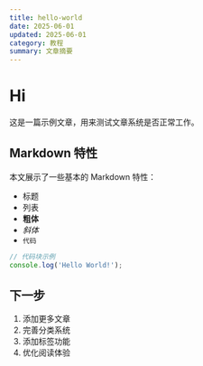 ```yaml
---
title: hello-world
date: 2025-06-01
updated: 2025-06-01
category: 教程
summary: 文章摘要
---
```


# Hi

这是一篇示例文章，用来测试文章系统是否正常工作。

## Markdown 特性

本文展示了一些基本的 Markdown 特性：

- 标题
- 列表
- **粗体**
- *斜体*
- `代码`

```js
// 代码块示例
console.log('Hello World!');
```

## 下一步

1. 添加更多文章
2. 完善分类系统
3. 添加标签功能
4. 优化阅读体验 